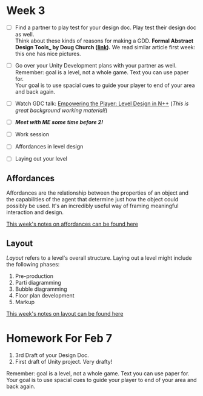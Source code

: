 # Week 3
- [ ] Find a partner to play test for your design doc. Play test their design doc as well.		
  Think about these kinds of reasons for making a GDD. **Formal Abstract Design Tools_ by Doug Church ([link](https://drive.google.com/file/d/1omZXDeEflB3Si6YbY5YPPp8NoU3nWBK8/view?usp=sharing)).** We read similar article first week: this one has nice pictures. 
- [ ] Go over your Unity Development plans with your partner as well. Remember: goal is a level, not a whole game.      Text you can use paper for.  
  Your goal is to use spacial cues to guide your player to end of your area and back again.    
- [ ] Watch GDC talk: [Empowering the Player: Level Design in N++](https://www.youtube.com/watch?v=VZ4xevskMCI) (*This is great background working material!*)
- [ ] ***Meet with ME some time before 2!***
- [ ] Work session

- [ ] Affordances in level design
- [ ] Laying out your level



## Affordances

Affordances are the relationship between the properties of an object and the capabilities of the agent that determine just how the object could possibly be used. It's an incredibly useful way of framing meaningful interaction and design.

[This week's notes on affordances can be found here](https://docs.google.com/document/d/1cM6gRu3UiIJLMzR46rIrY0r0jVLIOhQw-GLGxIUmcEI/edit?usp=sharing)

## Layout

_Layout_ refers to a level's overall structure. Laying out a level might include the following phases:

1. Pre-production
2. Parti diagramming
3. Bubble diagramming
4. Floor plan development
5. Markup

[This week's notes on layout can be found here](https://docs.google.com/document/d/14Dg5UPLwQiIX4iHlQaLe4EajpjijYtQQzG-3eqzQKGQ/edit?usp=sharing)

# Homework For Feb 7
1. 3rd Draft of your Design Doc.     
2. First draft of Unity project.   Very drafty!

Remember: goal is a level, not a whole game.  Text you can use paper for.  Your goal is to use spacial cues to guide your player to end of your area and back again.     
